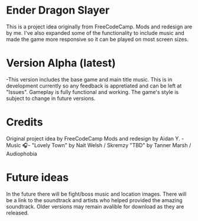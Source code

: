 # Ender Dragon Slayer

This is a project idea originally from FreeCodeCamp. Mods and redesign are by me. I've also expanded some of the functionality to include music and made the game more responsive so it can be played on most screen sizes.

# Version Alpha (latest)

-This version includes the base game and main title music. This is in development currently so any feedback is appretiated and can be left at "Issues". Gameplay is fully functional and working. The game's style is subject to change in future versions.

# Credits

Original project idea by FreeCodeCamp
Mods and redesign by Aidan Y.
-Music 🎧-
"Lovely Town" by Nait Welsh / Skremzy
"TBD" by Tanner Marsh / Audiophobia

# Future ideas

In the future there will be fight/boss music and location images.
There will be a link to the soundtrack and artists who helped provided the amazing soundtrack.
Older versions may remain avalible for download as they are released.

